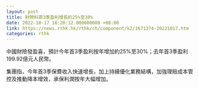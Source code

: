 ```yaml
---
layout: post
title: 財險料首3季盈利增長約25%至30%
date: 2022-10-17 18:20:12.000000000 +08:00
link: https://news.rthk.hk/rthk/ch/component/k2/1671374-20221017.htm
categories: rthk
---
```


中國財險發盈喜，預計今年首3季盈利按年增加約25%至30%；去年首3季盈利199.92億元人民幣。

集團指，今年首3季保費收入快速增長，加上持續優化業務結構，加強理賠成本管控及推動降本增效，承保利潤按年大幅增加。
